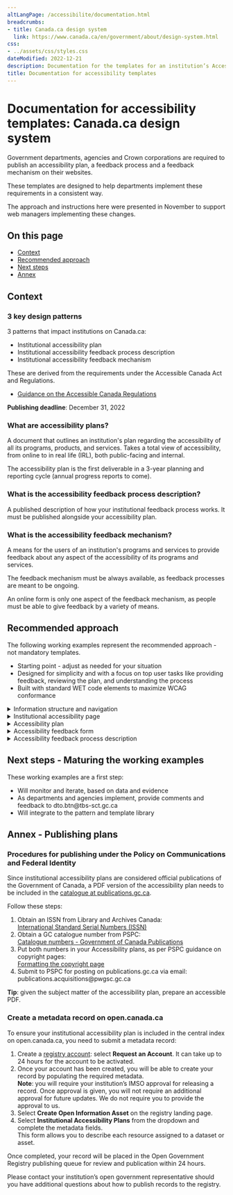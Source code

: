```yaml
---
altLangPage: /accessibilite/documentation.html
breadcrumbs:
- title: Canada.ca design system
  link: https://www.canada.ca/en/government/about/design-system.html
css:
- ../assets/css/styles.css
dateModified: 2022-12-21
description: Documentation for the templates for an institution’s Accessibility plan and feedback section.
title: Documentation for accessibility templates
---
```

  <div class="row"> 
    <h1 property="name" id="wb-cont" dir="ltr"><span class="stacked"><span>Documentation for accessibility templates</span>: <span>Canada.ca design system</span></span></h1>
<section class="container">
  <div class="row">
    <p>Government departments, agencies and Crown corporations are required to publish an accessibility plan, a feedback process and a feedback mechanism on their websites.</p>
    <p>These templates are designed to help departments implement these requirements in a consistent way.</p> 
<p>The approach and instructions here were presented in November to support web managers implementing these changes.</p>
    <h2>On this page</h2>
    <ul>
      <li><a href="#context">Context</a></li>
      <li><a href="#approach">Recommended approach</a></li>
      <li><a href="#next">Next steps</a></li>
      <li><a href="#annex">Annex</a></li>
    </ul>
  </div>
</section>
<section class="container">
  <div class="row">
    <h2 id="context">Context</h2>
    <h3>3 key design patterns</h3>
    <p>3 patterns that impact institutions on Canada.ca:</p>
    <ul>
      <li>Institutional accessibility plan</li>
      <li>Institutional accessibility feedback process description</li>
      <li>Institutional accessibility feedback mechanism</li>
    </ul>
    <p>These are derived from the requirements under the Accessible Canada Act and Regulations.</p>
    <ul>
      <li><a href="https://www.canada.ca/en/employment-social-development/programs/accessible-canada-regulations-guidance.html">Guidance on the Accessible Canada Regulations</a></li>
    </ul>
    <p><b>Publishing deadline</b>: December 31, 2022</p>
    <h3>What are accessibility plans?</h3>
    <p>A document that outlines an institution's plan regarding the accessibility of all its programs, products, and services. Takes a total view of accessibility, from online to in real life (IRL), both public-facing and internal.</p>
    <p>The accessibility plan is the first deliverable in a 3-year planning and reporting cycle (annual progress reports to come).</p>
    <h3>What is the accessibility feedback process description?</h3>
    <p>A published description of how your institutional feedback process works. It must be published alongside your accessibility plan.</p>
    <h3>What is the accessibility feedback mechanism?</h3>
    <p>A means for the users of an institution's programs and services to provide feedback about any aspect of the accessibility of its programs and services.</p>
    <p>The feedback mechanism must be always available, as feedback processes are meant to be ongoing.</p>
    <p>An online form is only one aspect of the feedback mechanism, as people must be able to give feedback by a variety of means.</p>
  </div>
</section>
<section class="container">
  <div class="row">
    <h2 id="approach">Recommended approach</h2>
    <p>The following working examples represent the recommended approach - not mandatory templates.</p>
    <ul>
      <li>Starting point - adjust as needed for your situation</li>
      <li>Designed for simplicity and with a focus on top user tasks like providing feedback, reviewing the plan, and understanding the process</li>
      <li>Built with standard WET code elements to maximize WCAG conformance</li>
    </ul>
  </div>
</section>
<div class="wb-tabs mrgn-tp-lg">
	<div class="tabpanels">
		<details id="details-panel1">
			<summary>Information structure and navigation</summary>
          <h3>Recommended information architecture for institutional websites</h3>
      <figure class="gc-complex-img" role="group"> <img src="../assets/img/info-structure-en.png" class="img-responsive" alt="A long description can be found after the image">
        <figcaption>
          <details>
            <summary>Detailed description</summary>
            <p>Diagram of recommended website structure. First row on top: Institutional landing page (ILP). Second row: Accessibility page. Third row at the bottom, 3 elements: Accessibility plan, Feedback mechanism, Description of feedback process</p>
          </details>
        </figcaption>
      </figure>
      <h4>Accessibility link from Institutional landing page (ILP)</h4>
      <p>Recommended link label is "Accessibility"</p>
      <figure class="gc-complex-img" role="group"> <img src="../assets/img/accessibility-link-en.png" class="img-responsive" alt="A long description can be found after the image">
        <figcaption>
          <details>
            <summary>Detailed description</summary>
            <p>Screenshot of Agriculture and Agri-Food Canada's public facing website. Under 'About AAFC', you can find 4 links: About our department, Transparency, Accessibility, Job opportunities.</p>
          </details>
        </figcaption>
      </figure>
      <p>Example drawn from <a href="https://agriculture.canada.ca/en">AAFC’s institutional landing page</a></p>
      <h3>Breadcrumb for accessibility products</h3>
      <figure class="gc-complex-img" role="group"> <img src="../assets/img/breadcrumb-en.png" class="img-responsive" alt="A long description can be found after the image">
        <figcaption>
          <details>
            <summary>Detailed description</summary>
            <p>Screenshot of the Government of Canada's website. The breadcrumbs are: Canada.ca, Institution name, Accessibility at 'Institution name'</p>
          </details>
        </figcaption>
      </figure>
      <h4>Design considerations</h4>
      <p>While DTO recommends creating an accessibility node in your institution’s information architecture, it may also make sense to cross-link from elsewhere on your sites, such as:</p>
      <ul>
        <li>Linking to the accessibility plan from a “Reports and plans” section</li>
        <li>Linking to the accessibility feedback form from your “Contact us” pages</li>
      </ul>
 </details>
		<details id="details-panel2">
			<summary>Institutional accessibility page</summary>
    <h3>Recommended template</h3>
    <figure class="gc-complex-img" role="group"> <img src="../assets/img/accessibility-landing-page-en.png" class="img-responsive" alt="A long description can be found after the image">
      <figcaption>
        <details>
          <summary>Detailed description</summary>
          <p>Screenshot of the Government of Canada's website titled 'Accessibility at Institution name'. There is a green button named 'Provide feedback', then 2 links: Accessibility Plan and Feedback process.</p>
        </details>
      </figcaption>
    </figure>
    <p><a href="accessibility.html">Working examples - Institutional accessibility page</a></p>
    <h3>Design considerations</h3>
    <ul>
      <li>Likely top task will be giving feedback, so the page uses the Super-task button</li>
      <li>Additional doormats can be added as needed</li>
      <li>Other patterns can be used as well on this page (e.g. Most requested band, contextual features)</li>
      <li>Design will likely evolve as future requirements come online, e.g. accessibility statements required under the <a href="https://a11y.canada.ca/en/standards/">proposed ICT accessibility standard</a></li>
    </ul>
 </details>
		<details id="details-panel3">
			<summary>Accessibility plan</summary>
            <h3>Recommended template</h3>
      <figure class="gc-complex-img" role="group"> <img src="../assets/img/accessibility-plan-en.png" class="img-responsive" alt="A long description can be found after the image">
        <figcaption>
          <details>
            <summary>Detailed description</summary>
            <p>Screenshot of the Government of Canada's website titled 'Accessibility plan at Institution name' with a link to a Sample Accessibility Plan Template. Under it there is a link titled 'List of accessibility plans from other institutions'.</p>
          </details>
        </figcaption>
      </figure>
      <p><a href="plan.html">Working examples - Accessibility plan</a></p>
      <h3>Design considerations</h3>
      <p>Ensure the plan meets the requirements outlined in <a href="https://www.canada.ca/en/employment-social-development/programs/accessible-canada-regulations-guidance/accessibility-plans.html">Guidance on accessibility plans</a>:</p>
      <ul>
        <li>This guidance includes a content template for the plan itself</li>
      </ul>
      <p>People are encouraged to provide feedback on accessibility plans - ensure there is a link to the feedback process and/or feedback form from within the plan itself.</p>
      <p>To assist with findability, TBS is creating a central index for accessibility plans on the <a href="https://open.canada.ca/">Open government site</a>:</p>
      <ul>
        <li>Include a link from your plan to the central index</li>
        <li>Submit a metadata record for your plan</li>
        <li>See annex for instructions</li>
      </ul>
      <p>According to the <a href="https://www.tbs-sct.canada.ca/pol/doc-eng.aspx?id=27167">Procedures for publishing</a>, institutional accessibility plans are considered publications:</p>
      <ul>
        <li>Request an ISSN and submit a copy to publications.gc.ca</li>
        <li>See annex for instructions</li>
      </ul>
      <p>Institutions must notify the Accessibility Commissioner at the Canadian Human Rights Commission within 48 hours of publishing their accessibility plans:</p>
      <ul>
        <li>Send an email to Info.Com@chrc-ccdp.gc.ca or use the CHRC’s <a href="https://www.accessibilitychrc.ca/en/notifying-accessibility-commissioner">My Accessibility Portal</a> service</li>
        <li>Include a link or URL for the plan in the email you send</li>
      </ul>
 </details>
		<details id="details-panel4">
			<summary>Accessibility feedback form</summary>
    <h3>Recommended template – feedback form</h3>
    <figure class="gc-complex-img" role="group"> <img src="../assets/img/feedback-form-en.png" class="img-responsive" alt="A long description can be found after the image">
      <figcaption>
        <details>
          <summary>Detailed description</summary>
          <p>Screenshot of the Government of Canada's website titled 'Accessibility feedback form'. Example of question with radio buttons.</p>
        </details>
      </figcaption>
    </figure>
    <p><a href="feedback-form.html">Working examples - Accessibility feedback form</a></p>
    <h4>Recommended template - acknowledgement page</h4>
    <figure class="gc-complex-img" role="group"> <img src="../assets/img/acknowledgement-en.png" class="img-responsive" alt="A long description can be found after the image">
      <figcaption>
        <details>
          <summary>Detailed description</summary>
          <p>Screenshot of the Government of Canada's website titled 'Accessibility feedback form acknowledgement'. Thank you for your feedback.</p>
        </details>
      </figcaption>
    </figure>
    <p><a href="feedback-acknowledgement.html">Working examples - Acknowledgement page</a></p>
    <h3>Design considerations</h3>
    <p>You will need to hook the intake form up to something - a generic email, a ticketing system, etc. (remember to keep incoming feedback for 7 years!)</p>
    <ul>
      <li>AEM users - send a ticket to Principal Publisher to leverage the “file and forget” solution for hooking forms up to an email address</li>
    </ul>
    <p>People submitting feedback have the option to request a response - form design includes information on turnaround times in this scenario.</p>
    <p>Form has been designed to minimize the collection of personally identifiable information (PII):</p>
    <ul>
      <li>When the user specifically requests a response, it only asks for an email address</li>
      <li>Includes instructions for users to not include PII in the comment box</li>
    </ul>
    <p>When creating your own implementation, consult with your organization’s ATIP coordinator. </p>
  </details>
		<details id="details-panel5">
			<summary>Accessibility feedback process description</summary>
           <h3>Recommended template</h3>
      <figure class="gc-complex-img" role="group"> <img src="../assets/img/feedback-process-en.png" class="img-responsive" alt="A long description can be found after the image">
        <figcaption>
          <details>
            <summary>Detailed description</summary>
            <p>Screenshot of the Government of Canada's website titled 'Accessibility feedback process at institution name'. Many links how to provide feedback.</p>
          </details>
        </figcaption>
      </figure>
      <p><a href="feedback-process.html">Working examples - Accessibility feedback process description</a></p>
      <h4>Design considerations</h4>
      <p>Designed to focus on top-of-mind user needs, rather than providing an exhaustive description of back-office procedures.</p>
      <p>Ensure the underlying process meets the requirements outlined in Guidance on feedback processes:</p>
      <ul>
        <li>People must be able to provide feedback by a variety of means, including email, telephone, snail mail</li>
        <li>Feedback must be analyzed and reported on in future</li>
      </ul>
      <p>As with accessibility plans, institutions must notify the Accessibility Commissioner at the Canadian Human Rights Commission within 48 hours of publishing their process description.</p>
      <ul>
        <li>Send an email to Info.Com@chrc-ccdp.gc.ca or use the CHRC’s <a href="https://www.accessibilitychrc.ca/en/notifying-accessibility-commissioner">My Accessibility Portal</a> service</li>
        <li>Include a link or URL for the process description in the email you send</li>
      </ul>
    </details>
  </div>
</div>
<section class="container">
  <div class="row">
    <h2 id="next">Next steps - Maturing the working examples</h2>
    <p>These working examples are a first step:</p>
    <ul>
      <li>Will monitor and iterate, based on data and evidence</li>
      <li>As departments and agencies implement, provide comments and feedback to dto.btn@tbs-sct.gc.ca</li>
      <li>Will integrate to the pattern and template library</li>
    </ul>
	</div>
	</div>
<section class="container">
  <div class="row">
    <h2 id="annex">Annex - Publishing plans</h2>
    <h3>Procedures for publishing under the Policy on Communications and Federal Identity</h3>
    <p>Since institutional accessibility plans are considered official publications of the Government of Canada, a PDF version of the accessibility plan needs to be included in the <a href="https://publications.gc.ca">catalogue at publications.gc.ca</a>.</p>
    <p>Follow these steps:</p>
    <ol>
      <li>Obtain an ISSN from Library and Archives Canada:<br>
        <a href="https://library-archives.canada.ca/eng/services/publishers/issn/Pages/issn.aspx">International Standard Serial Numbers (ISSN)</a></li>
      <li>Obtain a GC catalogue number from PSPC:<br>
        <a href="https://publications.gc.ca/site/eng/services/applyForISBN.html">Catalogue numbers - Government of Canada Publications</a></li>
      <li>Put both numbers in your Accessibility plans, as per PSPC guidance on copyright pages:<br>
        <a href="https://publications.gc.ca/site/eng/services/formatCopyPage.html">Formatting the copyright page</a></li>
      <li>Submit to PSPC for posting on publications.gc.ca via email:<br>
        publications.acquisitions@pwgsc.gc.ca</li>
    </ol>
    <p><b>Tip</b>: given the subject matter of the accessibility plan, prepare an accessible PDF.</p>
    <h3>Create a metadata record on open.canada.ca</h3>
    <p>To ensure your institutional accessibility plan is included in the central index on open.canada.ca, you need to submit a metadata record:</p>
    <ol>
      <li>Create a <a href="http://registry.open.canada.ca/">registry account</a>: select <b>Request an Account</b>.  It can take up to 24 hours for the account to be activated.</li>
      <li>Once your account has been created, you will be able to create your record by populating the required metadata.<br>
        <b>Note</b>: you will require your institution’s IMSO approval for releasing a record.  Once approval is given, you will not require an additional approval for future updates.  We do not require you to provide the approval to us.</li>
      <li>Select <b>Create Open Information Asset</b> on the registry landing page.</li>
      <li>Select <b>Institutional Accessibility Plans</b> from the dropdown and complete the metadata fields.<br>
        This form allows you to describe each resource assigned to a dataset or asset.</li>
    </ol>
    <p>Once completed, your record will be placed in the Open Government Registry publishing queue for review and publication within 24 hours.</p>
    <p>Please contact your institution’s open government representative should you have additional questions about how to publish records to the registry.</p>
  </div>
</section>

